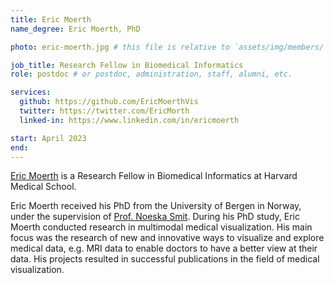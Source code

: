 ```yaml
---
title: Eric Moerth
name_degree: Eric Moerth, PhD

photo: eric-moerth.jpg # this file is relative to `assets/img/members/`

job_title: Research Fellow in Biomedical Informatics
role: postdoc # or postdoc, administration, staff, alumni, etc.

services:
  github: https://github.com/EricMoerthVis
  twitter: https://twitter.com/EricMorth
  linked-in: https://www.linkedin.com/in/ericmoerth

start: April 2023
end:
---
```

[Eric Moerth](https://vis.uib.no/team/eric-morth/) is a Research Fellow in Biomedical Informatics at Harvard Medical School.

Eric Moerth received his PhD from the University of Bergen in Norway, under the supervision of [Prof. Noeska Smit](https://noeskasmit.com/).
During his PhD study, Eric Moerth conducted research in multimodal medical visualization.
His main focus was the research of new and innovative ways to visualize and explore medical data,
e.g. MRI data to enable doctors to have a better view at their data.
His projects resulted in successful publications in the field of medical visualization.
